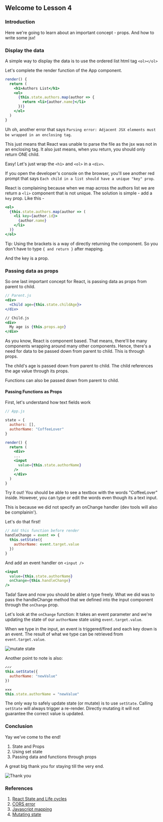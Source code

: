 ## Welcome to Lesson 4

### Introduction
Here we're going to learn about an important concept - props. And how to write some jsx!

### Display the data

A simple way to display the data is to use the ordered list html tag `<ol></ol>`

Let's complete the render function of the App component.

```jsx
render() {
  return (
    <h1>Authors List</h1>
    <ol>
      {this.state.authors.map(author => {
        return <li>{author.name}</li>
      })}
    </ol>
  )
}
```

Uh oh, another error that says `Parsing error: Adjacent JSX elements must be wrapped in an enclosing tag`. 

This just means that React was unable to parse the file as the jsx was not in an enclosing tag. It also just means, when you return, you should only return ONE child. 

Easy! Let's just wrap the `<h1>` and `<ol>` in a `<div>`.

If you open the developer's console on the browser, you'll see another red prompt that says `Each child in a list should have a unique "key" prop`.

React is complaining because when we map across the authors list we are return a `<li>` component that is not unique. The solution is simple - add a `key` prop. Like this - 
```jsx
<ol>
  {this.state.authors.map(author => (
    <li key={author.id}>
      {author.name}
    </li>
  )}
</ol>
```

Tip: Using the brackets is a way of directly returning the component. So you don't have to type `{ and return }` after mapping.

And the key is a prop. 

### Passing data as props
So one last important concept for React, is passing data as props from parent to child.

```jsx
// Parent.js
<div>
  <Child age={this.state.childAge}>
</div>

// Child.js
<div>
  My age is {this.props.age}
</div>
```

As you know, React is component based. That means, there'll be many components wrapping around many other components. Hence, there's a need for data to be passed down from parent to child. This is through props. 

The child's age is passed down from parent to child. The child references the age value through its props.

Functions can also be passed down from parent to child.

#### Passing Functions as Props

First, let's understand how text fields work
```jsx
// App.js

state = {
  authors: [],
  authorName: "CoffeeLover"
}

render() {
  return (
    <div>
    ...
    <input
      value={this.state.authorName}
    />
    </div>
  )
}
```

Try it out! You should be able to see a textbox with the words "CoffeeLover" inside. However, you can type or edit the words even though its a text input. 

This is because we did not specify an onChange handler (dev tools will also be complainin').

Let's do that first!


``` jsx
// Add this function before render 
handleChange = event => {
  this.setState({
    authorName: event.target.value
  })
}
```

And add an event handler on `<input />`
```jsx
<input
  value={this.state.authorName}
  onChange={this.handleChange}
/>
```

Tada! Save and now you should be ablet o type freely. What we did was to pass the handleChange method that we defined into the input component through the `onChange` prop.

Let's look at the `onChange` function: 
It takes an event parameter and we're updating the state of our `authorName` state using `event.target.value`.

When we type in the input, an event is triggered/fired and each key down is an event. The result of what we type can be retrieved from `event.target.value`.

![mutate state](https://www.freecodecamp.org/news/content/images/2019/10/o60oxupyz8cfce0cknvz.png)

Another point to note is also: 
```jsx
✓✓✓
this.setState({ 
  authorName: "newValue"
})

✕✕✕
this.state.authorName = "newValue"
```

The only way to safely update state (or mutate) is to use `setState`. Calling `setState` will always trigger a re-render. Directly mutating it will not guarantee the correct value is updated.

### Conclusion
Yay we've come to the end!

1. State and Props
2. Using set state
3. Passing data and functions through props

A great big thank you for staying till the very end. 

![Thank you](https://media.giphy.com/media/IcGkqdUmYLFGE/giphy.gif)

### References
1. [React State and Life cycles](
https://outline.com/LnTXGC)
2. [CORS error](https://medium.com/@Nicholson85/handling-cors-issues-in-your-rails-api-120dfbcb8a24)
3. [Javascript mapping](https://www.w3schools.com/jsref/jsref_map.asp)
4. [Mutating state](https://dev.to/torianne02/why-do-we-use-this-setstate-432o)